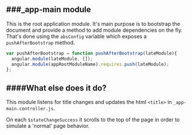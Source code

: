 ###_app-main module
--------------------------

This is the root application module.
It's main purpose is to bootstrap the document and provide a method to add module dependencies on the fly. That's done using the `absConfig` variable which exposes a `pushAfterBootstrap` method.

```javascript
var pushAfterBootstrap = function pushAfterBootstrap(lateModule){
  angular.module(lateModule, []);
  angular.module(appRootModuleName).requires.push(lateModule);
};
```


####What else does it do?
--------------------------
This module listens for title changes and updates the html `<title>` in `_app-main.controller.js`.


On each `$stateChangeSuccess` it scrolls to the top of the page in order to simulate a 'normal' page behavior.